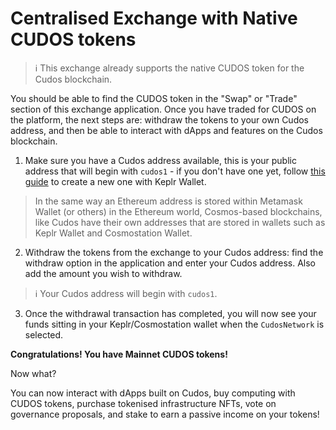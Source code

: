 # Centralised Exchange with Native CUDOS tokens

> ℹ️ This exchange already supports the native CUDOS token for the Cudos blockchain.

You should be able to find the CUDOS token in the "Swap" or "Trade" section of this exchange application.
Once you have traded for CUDOS on the platform, the next steps are: withdraw the tokens to your own Cudos address, and then be able to interact with dApps and features on the Cudos blockchain.

1. Make sure you have a Cudos address available, this is your public address that will begin with `cudos1` - if you don't have one yet, follow [this guide](../minidoc/keplr-create.md) to create a new one with Keplr Wallet.
> In the same way an Ethereum address is stored within Metamask Wallet (or others) in the Ethereum world, Cosmos-based blockchains, like Cudos have their own addresses that are stored in wallets such as Keplr Wallet and Cosmostation Wallet.

2. Withdraw the tokens from the exchange to your Cudos address: find the withdraw option in the application and enter your Cudos address. Also add the amount you wish to withdraw.
> ℹ️ Your Cudos address will begin with `cudos1`.

3. Once the withdrawal transaction has completed, you will now see your funds sitting in your Keplr/Cosmostation wallet when the `CudosNetwork` is selected.

**Congratulations! You have Mainnet CUDOS tokens!**

Now what?

You can now interact with dApps built on Cudos, buy computing with CUDOS tokens, purchase tokenised infrastructure NFTs, vote on governance proposals, and stake to earn a passive income on your tokens!
